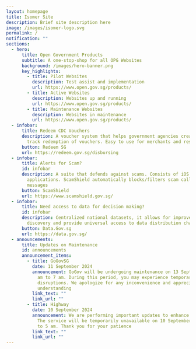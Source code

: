 ```yaml
---
layout: homepage
title: Isomer Site
description: Brief site description here
image: /images/isomer-logo.svg
permalink: /
notification: ""
sections:
  - hero:
      title: Open Government Products
      subtitle: A one-stop-shop for all OPG Websites
      background: /images/hero-banner.png
      key_highlights:
        - title: Pilot Websites
          description: Test assist and implementation
          url: https://www.open.gov.sg/products/
        - title: Active Websites
          description: Websites up and running
          url: https://www.open.gov.sg/products/
        - title: Maintenance Websites
          description: Websites in maintenance
          url: https://www.open.gov.sg/products/
  - infobar:
      title: Redeem CDC Vouchers
      description: A voucher system that helps government agencies create, issue and
        track redemption of vouchers. Easy to use for merchants and residents
      button: Redeem SG
      url: https://redeem.gov.sg/disbursing
  - infobar:
      title: Alerts for Scam?
      id: infobar
      description: A suite that defends against scams. Consists of iOS and Android
        applications. ScamShield automatically blocks/filters scam calls and
        messages
      button: ScamShield
      url: https://www.scamshield.gov.sg/
  - infobar:
      title: Need access to data for decision making?
      id: infobar
      description: Centralized national datasets, it allows for improvement in
        discovery and provide universal access to data distribution channels
      button: Data.Gov.sg
      url: https://data.gov.sg/
  - announcements:
      title: Updates on Maintenance
      id: announcements
      announcement_items:
        - title: GoGovSG
          date: 11 September 2024
          announcement: GoGov will be undergoing maintenance on 13 September 2024, from 12
            am to 7 am. During this period, you may experience temporary
            disruptions. We apologize for any inconvenience and appreciate your
            understanding
          link_text: ""
          link_url: ""
        - title: Highway
          date: 10 September 2024
          announcement: We are performing important updates to enhance your experience.
            The service will be temporarily unavailable on 10 September at 11 pm
            to 5 am. Thank you for your patience
          link_text: ""
          link_url: ""
---
```

